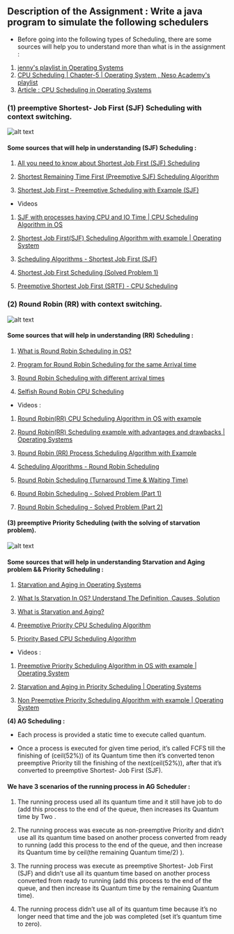 ## Description of the Assignment : Write a java program to simulate the following schedulers 

- Before going into the following types of Scheduling, there are some sources will help you to understand more than what is in the assignment :
1. [jenny's playlist in Operating Systems](https://www.youtube.com/playlist?list=PLdo5W4Nhv31a5ucW_S1K3-x6ztBRD-PNa)
2. [CPU Scheduling | Chapter-5 | Operating System , Neso Academy's playlist](https://www.youtube.com/playlist?list=PLBlnK6fEyqRitWSE_AyyySWfhRgyA-rHk)
3. [Article : CPU Scheduling in Operating Systems](https://www.geeksforgeeks.org/cpu-scheduling-in-operating-systems/)
### **(1) preemptive Shortest- Job First (SJF) Scheduling with context switching.**
![alt text](https://media.geeksforgeeks.org/wp-content/uploads/20221109131350/SJF.png)
#### Some sources that will help in understanding (SJF) Scheduling :

1. [All you need to know about Shortest Job First (SJF) Scheduling ](https://www.guru99.com/shortest-job-first-sjf-scheduling.html)

2. [Shortest Remaining Time First (Preemptive SJF) Scheduling Algorithm](https://www.geeksforgeeks.org/shortest-remaining-time-first-preemptive-sjf-scheduling-algorithm/)

3. [Shortest Job First – Preemptive Scheduling with Example (SJF)](https://prepinsta.com/operating-systems/shortest-job-first-scheduling-preemptive-example/#:~:text=Shortest%20Job%20First%20%E2%80%93%20Preemptive%20Scheduling%20Algorithm%20is%20an%20algorithm%20in,job%20with%20shorter%20burst%20time.)

- Videos
1. [SJF with processes having CPU and IO Time | CPU Scheduling Algorithm in OS](https://www.youtube.com/watch?v=0l_BLaA6TcI)

2. [Shortest Job First(SJF) Scheduling Algorithm with example | Operating System](https://www.youtube.com/watch?v=pYO-FAg-TpQ)

3. [Scheduling Algorithms - Shortest Job First (SJF)](https://www.youtube.com/watch?v=t0g9b3SJECg)

3. [Shortest Job First Scheduling (Solved Problem 1)](https://www.youtube.com/watch?v=lpM14aWgl3Q)

4. [Preemptive Shortest Job First (SRTF) - CPU Scheduling](https://www.youtube.com/watch?v=h-e7QtjfmkI)

### **(2) Round Robin (RR) with context switching.** 
![alt text](https://www.gatevidyalay.com/wp-content/uploads/2018/10/Round-Robin-Scheduling.png)

#### Some sources that will help in understanding (RR) Scheduling :
1. [What is Round Robin Scheduling in OS?](https://www.scaler.com/topics/round-robin-scheduling-in-os/)

2. [Program for Round Robin Scheduling for the same Arrival time](https://www.geeksforgeeks.org/program-for-round-robin-scheduling-for-the-same-arrival-time/)

3. [Round Robin Scheduling with different arrival times](https://www.geeksforgeeks.org/round-robin-scheduling-with-different-arrival-times/)

4. [Selfish Round Robin CPU Scheduling](https://www.geeksforgeeks.org/selfish-round-robin-cpu-scheduling/)

- Videos : 
1. [Round Robin(RR) CPU Scheduling Algorithm in OS with example](https://www.youtube.com/watch?v=-jFGYDfWkXI)

2. [Round Robin(RR) Scheduling example with advantages and drawbacks | Operating Systems](https://www.youtube.com/watch?v=chjRXx7WvM0)

3. [Round Robin (RR) Process Scheduling Algorithm with Example](https://www.youtube.com/watch?v=MlPIDniDRYY)

4. [Scheduling Algorithms - Round Robin Scheduling](https://www.youtube.com/watch?v=YzBBJYfwdi8)

5. [Round Robin Scheduling (Turnaround Time & Waiting Time)](https://www.youtube.com/watch?v=7TpxxTNrcTg)

6. [Round Robin Scheduling - Solved Problem (Part 1)](https://www.youtube.com/watch?v=QlCmgBOMjlI)

7. [Round Robin Scheduling - Solved Problem (Part 2)](https://www.youtube.com/watch?v=wioTortHb_g)

#### **(3) preemptive Priority Scheduling (with the solving of starvation problem).**
![alt text](https://cstaleem.com/wp-content/uploads/2020/05/Priority-Based-preemptive.jpg)

#### Some sources that will help in understanding Starvation and Aging problem && Priority Scheduling :
1. [Starvation and Aging in Operating Systems](https://www.geeksforgeeks.org/starvation-and-aging-in-operating-systems/)

2. [What Is Starvation In OS? Understand The Definition, Causes, Solution](https://unstop.com/blog/starvation-in-os)

3. [What is Starvation and Aging?](https://afteracademy.com/blog/what-is-starvation-and-aging/)

4. [Preemptive Priority CPU Scheduling Algorithm](https://www.geeksforgeeks.org/preemptive-priority-cpu-scheduling-algortithm/)

5. [Priority Based CPU Scheduling Algorithm ](https://chiraggoyaliit.medium.com/different-cpu-scheduling-algorithms-in-operating-systems-79a221a9e595)

- Videos : 
1. [Preemptive Priority Scheduling Algorithm in OS with example | Operating System](https://www.youtube.com/watch?v=23h3lkHNL_s)

2. [Starvation and Aging in Priority Scheduling | Operating Systems](https://www.youtube.com/watch?v=01DiVzZbRjY)

3. [Non Preemptive Priority Scheduling Algorithm with example | Operating System](https://www.youtube.com/watch?v=5xYvFN9OrZs&t=3s)

**(4) AG Scheduling :**
- Each process is provided a static time to execute called quantum.

- Once a process is executed for given time period, it’s called FCFS till the
finishing of (ceil(52%)) of its Quantum time then it’s converted tenon
preemptive Priority till the finishing of the next(ceil(52%)), after that it’s
converted to preemptive Shortest- Job First (SJF).

#### **We have 3 scenarios of the running process in AG Scheduler :**
1. The running process used all its quantum time and it still have job to
do (add this process to the end of the queue, then increases its Quantum time by Two .

2. The running process was execute as non-preemptive Priority and
didn’t use all its quantum time based on another process converted 
from ready to running (add this process to the end of the queue, and
then increase its Quantum time by ceil(the remaining Quantum
time/2) ).

3. The running process was execute as preemptive Shortest- Job First
(SJF) and didn’t use all its quantum time based on another process
converted from ready to running (add this process to the end of the
queue, and then increase its Quantum time by the remaining
Quantum time).

4. The running process didn’t use all of its quantum time because it’s no
longer need that time and the job was completed (set it’s quantum time to zero).
